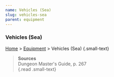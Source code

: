 ```yaml
---
name: Vehicles (Sea)
slug: vehicles-sea
parent: equipment
---
```

### Vehicles (Sea)
[Home](dm-operations-center) > [Equipment](equipment) > Vehicles (Sea) {.small-text}



> **Sources** <br/>
> Dungeon Master's Guide, p. 267<br/>
{.read .small-text}